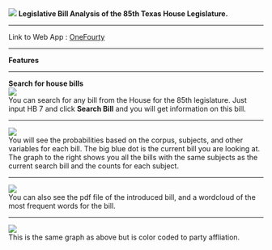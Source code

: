 <img src ="https://raw.github.com/velaraptor/onefourty/master/www/onefourty.png">
<b>Legislative Bill Analysis of the 85th Texas House Legislature.</b> 
<hr>
Link to Web App : <a href ="https://velaraptor.shinyapps.io/tx_lege_house_analysis/">OneFourty</a>
<hr>
<b>Features</b>
<hr>
<b> Search for house bills</b>
<br>
<img src="https://raw.github.com/velaraptor/onefourty/master/screeshots/searchbox.png")>
<br> You can search for any bill from the House for the 85th legislature. Just input HB 7 and click <b>Search Bill</b> and you will get information on this bill. 
<hr>
<img src="https://raw.github.com/velaraptor/onefourty/master/screeshots/housebill.png")>
<br> You will see the probabilities based on the corpus, subjects, and other variables for each bill. The big blue dot is the current bill you are looking at. The graph to the right shows you all the bills with the same subjects as the current search bill and the counts for each subject. 
<hr>
<img src="https://raw.github.com/velaraptor/onefourty/master/screeshots/wordcloud.png")>
<br> You can also see the pdf file of the introduced bill, and a wordcloud of the most frequent words for the bill. 
<hr>
<img src="https://raw.github.com/velaraptor/onefourty/master/screeshots/houseprob.png")>
<br>This is the same graph as above but is color coded to party affliation. 
